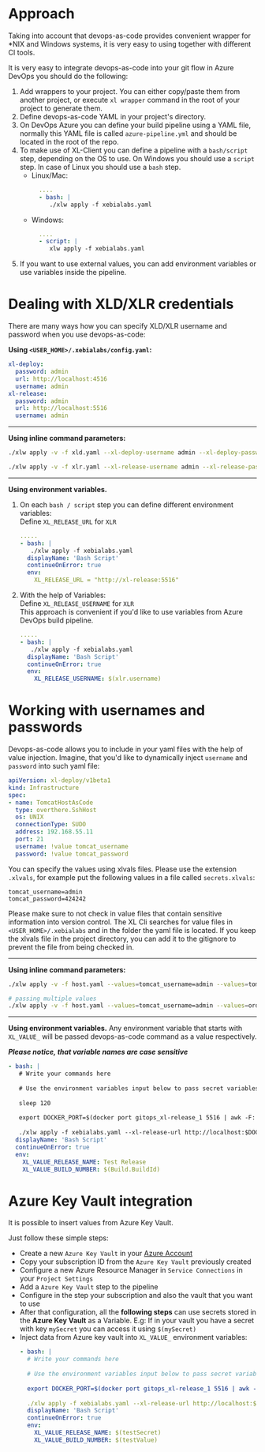 # Approach

Taking into account that devops-as-code provides convenient wrapper for *NIX and Windows systems, it is very easy to using together with different CI tools.

It is very easy to integrate devops-as-code into your git flow in Azure DevOps you should do the following:

1) Add wrappers to your project. You can either copy/paste them from another project, or execute `xl wrapper` command in the root of your project to generate them.
2) Define devops-as-code YAML in your project's directory.
3) On DevOps Azure you can define your build pipeline using a YAML file, normally this YAML file is called `azure-pipeline.yml` and should be located in the root of the repo.
4) To make use of XL-Client you can define a pipeline with a `bash/script` step, depending on the OS to use.
On Windows you should use a `script` step. In case of Linux you should use a `bash` step.
    * Linux/Mac:
        ```yaml
          ....
          - bash: |
             ./xlw apply -f xebialabs.yaml
        ```
    * Windows:
        ```yaml
          ....
          - script: |
             xlw apply -f xebialabs.yaml
        ```
5) If you want to use external values, you can add environment variables or use variables inside the pipeline.

# Dealing with XLD/XLR credentials

There are many ways how you can specify XLD/XLR username and password when you use devops-as-code:

**Using `<USER_HOME>/.xebialabs/config.yaml`:**
```yaml
xl-deploy:
  password: admin
  url: http://localhost:4516
  username: admin
xl-release:
  password: admin
  url: http://localhost:5516
  username: admin
```

---
**Using inline command parameters:**
```bash
./xlw apply -v -f xld.yaml --xl-deploy-username admin --xl-deploy-password qwerty

./xlw apply -v -f xlr.yaml --xl-release-username admin --xl-release-password qwerty
```

---
**Using environment variables.**
1. On each `bash / script` step you can define different environment variables:<br>
    Define `XL_RELEASE_URL` for `XLR`
    ```yaml
    .....
    - bash: |
       ./xlw apply -f xebialabs.yaml
      displayName: 'Bash Script'
      continueOnError: true
      env:
        XL_RELEASE_URL = "http://xl-release:5516"
    ```

2. With the help of Variables:<br>
    Define `XL_RELEASE_USERNAME` for `XLR`<br>
    This approach is convenient if you'd like to use variables from Azure DevOps build pipeline.
    ```yaml
    .....
    - bash: |       
       ./xlw apply -f xebialabs.yaml
      displayName: 'Bash Script'
      continueOnError: true
      env:
        XL_RELEASE_USERNAME: $(xlr.username)
    ```
    
# Working with usernames and passwords

Devops-as-code allows you to include in your yaml files with the help of value injection.
Imagine, that you'd like to dynamically inject `username` and `password` into such yaml file:

```yaml
apiVersion: xl-deploy/v1beta1
kind: Infrastructure
spec:
- name: TomcatHostAsCode
  type: overthere.SshHost
  os: UNIX
  connectionType: SUDO
  address: 192.168.55.11
  port: 21
  username: !value tomcat_username
  password: !value tomcat_password
```

You can specify the values using xlvals files. Please use the extension `.xlvals`, for example put the following values in a file called `secrets.xlvals`:

```properties
tomcat_username=admin
tomcat_password=424242
```

Please make sure to not check in value files that contain sensitive information into version control. The XL Cli searches for value files in `<USER_HOME>/.xebialabs` and in the folder the yaml file is located. If you keep the xlvals file in the project directory, you can add it to the gitignore to prevent the file from being checked in.

---
**Using inline command parameters:**
```bash
./xlw apply -v -f host.yaml --values=tomcat_username=admin --values=tomcat_password=424242

# passing multiple values
./xlw apply -v -f host.yaml --values=tomcat_username=admin --values=order=1 --values=tomcat_password=424242 --values=passphrase=secret
```

---
**Using environment variables.**
Any environment variable that starts with `XL_VALUE_` will be passed devops-as-code command as a value respectively.<br>

_**Please notice, that variable names are case sensitive**_

```yaml
- bash: |
   # Write your commands here
   
   # Use the environment variables input below to pass secret variables to this script
   
   sleep 120
   
   export DOCKER_PORT=$(docker port gitops_xl-release_1 5516 | awk -F: '{print $2}')
   
   ./xlw apply -f xebialabs.yaml --xl-release-url http://localhost:$DOCKER_PORT 
  displayName: 'Bash Script'
  continueOnError: true
  env:
    XL_VALUE_RELEASE_NAME: Test Release
    XL_VALUE_BUILD_NUMBER: $(Build.BuildId)
```

# Azure Key Vault integration

It is possible to insert values from Azure Key Vault.

Just follow these simple steps:
* Create a new `Azure Key Vault` in your [Azure Account](https://portal.azure.com)
* Copy your subscription ID from the `Azure Key Vault` previously created
* Configure a new Azure Resource Manager in `Service Connections` in your `Project Settings`
* Add a `Azure Key Vault` step to the pipeline
* Configure in the step your subscription and also the vault that you want to use
* After that configuration, all the **following steps** can use secrets stored in the **Azure Key Vault**  as a Variable.
E.g: If in your vault you have a secret with key `mySecret` you can access it using `$(mySecret)`
* Inject data from Azure key vault into `XL_VALUE_` environment variables:
    ```yaml
    - bash: |
      # Write your commands here
       
      # Use the environment variables input below to pass secret variables to this script
       
      export DOCKER_PORT=$(docker port gitops_xl-release_1 5516 | awk -F: '{print $2}')
       
      ./xlw apply -f xebialabs.yaml --xl-release-url http://localhost:$DOCKER_PORT 
      displayName: 'Bash Script'
      continueOnError: true
      env:
        XL_VALUE_RELEASE_NAME: $(testSecret)
        XL_VALUE_BUILD_NUMBER: $(testValue)
    ```
    
